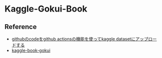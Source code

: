 # Kaggle-Gokui-Book


## Reference
- [githubのcodeをgithub actionsの機能を使ってkaggle datasetにアップロードする](https://zenn.dev/hattan0523/articles/c55dfd51bb81e5)
- [kaggle-book-gokui](https://github.com/smly/kaggle-book-gokui)
